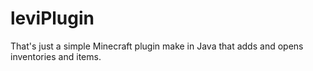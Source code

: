 # leviPlugin

That's just a simple Minecraft plugin make in Java that adds and opens inventories and items.
